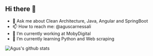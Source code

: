 ## Hi there 👋

- 💬 Ask me about Clean Architecture, Java, Angular and SpringBoot
- 📫 How to reach me: @aguscarnessali
- 🔭 I’m currently working at MobyDigital
- 🌱 I’m currently learning Python and Web scraping

![Agus's github stats](https://github-readme-stats.vercel.app/api/?username=AgusCarnessali&show_icons=true&title_color=fff&icon_color=79ff97&text_color=9f9f9f&bg_color=151515)
